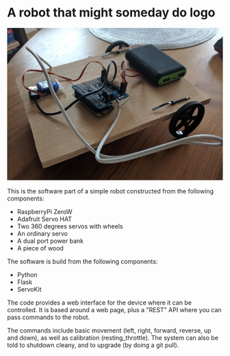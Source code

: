 # A robot that might someday do logo

![The robot](https://github.com/e8johan/roboten/raw/master/docs/images/roboten.jpeg)

This is the software part of a simple robot constructed from the following components:

* RaspberryPi ZeroW
* Adafruit Servo HAT
* Two 360 degrees servos with wheels
* An ordinary servo
* A dual port power bank
* A piece of wood

The software is build from the following components:

* Python
* Flask
* ServoKit

The code provides a web interface for the device where it can be controlled. It is based around a web page, plus a "REST" API where you can pass commands to the robot.

The commands include basic movement (left, right, forward, reverse, up and down), as well as calibration (resting_throttle). The system can also be told to shutdown cleany, and to upgrade (by doing a git pull).
